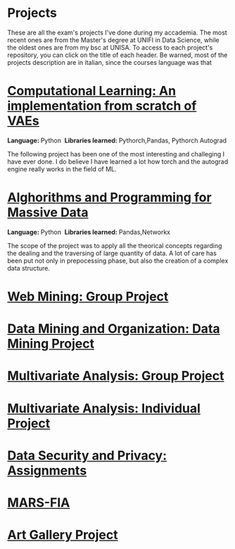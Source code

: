# Projects
These are all the exam's projects I've done during my accademia. The most recent ones are from the Master's degree at UNIFI in Data Science, while the oldest ones are from my bsc at UNISA.
To access to each project's repository, you can click on the title of each header. Be warned, most of the projects description are in italian, since the courses language was that

<h1><a href='https://github.com/JosephMartinelli/VAEs'>Computational Learning: An implementation from scratch of VAEs</a></h1>
<p><b>Language:&nbsp;</b>Python&nbsp;&nbsp;<b>Libraries learned:&nbsp;</b>Pythorch,Pandas, Pythorch Autograd</p>
The following project has been one of the most interesting and challeging I have ever done. I do believe I have learned a lot how torch and the autograd engine really works in the field of ML. 
<h1><a href='https://github.com/JosephMartinelli/APMD2022'>Alghorithms and Programming for Massive Data</a></h1>
<p><b>Language:&nbsp;</b>Python&nbsp;&nbsp;<b>Libraries learned:&nbsp;</b>Pandas,Networkx</p>
The scope of the project was to apply all the theorical concepts regarding the dealing and the traversing of large quantity of data. A lot of care has been put not only in prepocessing phase, but also the creation of a complex data structure.

<h1><a href='https://github.com/JosephMartinelli/WebMiningProject'>Web Mining: Group Project</a></h1>

<h1><a href='https://github.com/JosephMartinelli/APMD2022'>Data Mining and Organization: Data Mining Project</a></h1>

<h1><a href='https://github.com/JosephMartinelli/APMD2022'>Multivariate Analysis: Group Project</a></h1>

<h1><a href='https://github.com/JosephMartinelli/APMD2022'>Multivariate Analysis: Individual Project</a></h1>

<h1><a href='https://github.com/JosephMartinelli/APMD2022'>Data Security and Privacy: Assignments</a></h1>

<h1><a href='https://github.com/JosephMartinelli/APMD2022'>MARS-FIA</a></h1>

<h1><a href='https://github.com/JosephMartinelli/APMD2022'>Art Gallery Project</a></h1>
